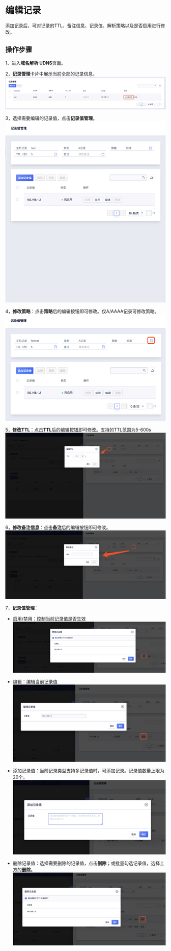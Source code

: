 # 编辑记录

添加记录后，可对记录的TTL、备注信息、记录值、解析策略以及是否启用进行修改。

## 操作步骤

1、进入**域名解析 UDNS**页面。

2，**记录管理**卡片中展示当前全部的记录信息。
![](/images/editrecord01.png)


3，选择需要编辑的记录值，点击**记录值管理**。
![](/images/editrecord02.png)

4，**修改策略**：点击**策略**后的编辑按钮即可修改。仅A/AAAA记录可修改策略。
![](/images/editrecord09.png)


5，**修改TTL**：点击**TTL**后的编辑按钮即可修改。支持的TTL范围为5-600s
![](/images/editrecord03.png)


6，**修改备注信息**：点击**备注**后的编辑按钮即可修改。
![](/images/editrecord04.png)


7，**记录值管理**：
  
  *  启用/禁用：控制当前记录值是否生效
  ![](/images/editrecord05.png)

  
  *  编辑：编辑当前记录值
  ![](/images/editrecord06.png)

  
  *  添加记录值：当前记录类型支持多记录值时，可添加记录。记录值数量上限为20个。
  ![](/images/editrecord07.png)

  
  *  删除记录值：选择需要删除的记录值，点击**删除**；或批量勾选记录值，选择上方的**删除**。
  ![](/images/editrecord08.png)




